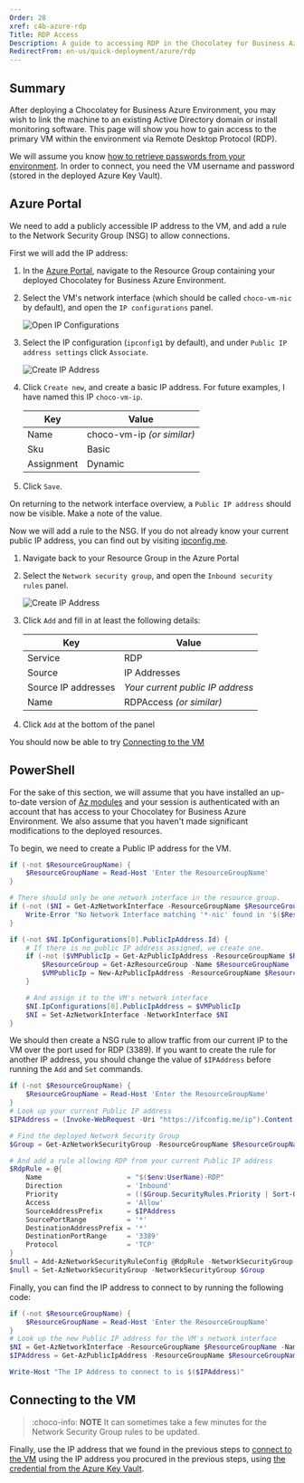 ```yaml
---
Order: 28
xref: c4b-azure-rdp
Title: RDP Access
Description: A guide to accessing RDP in the Chocolatey for Business Azure Environment
RedirectFrom: en-us/quick-deployment/azure/rdp
---
```


## Summary

After deploying a Chocolatey for Business Azure Environment, you may wish to link the machine to an existing Active Directory domain or install monitoring software. This page will show you how to gain access to the primary VM within the environment via Remote Desktop Protocol (RDP).

We will assume you know [how to retrieve passwords from your environment](xref:c4b-azure#accessing-services). In order to connect, you need the VM username and password (stored in the deployed Azure Key Vault).

## Azure Portal

We need to add a publicly accessible IP address to the VM, and add a rule to the Network Security Group (NSG) to allow connections.

First we will add the IP address:

1. In the [Azure Portal](https://portal.azure.com), navigate to the Resource Group containing your deployed Chocolatey for Business Azure Environment.
1. Select the VM's network interface (which should be called `choco-vm-nic` by default), and open the `IP configurations` panel.

    ![Open IP Configurations](/assets/images/c4b-azure/Rdp-IpConfiguration.png)

1. Select the IP configuration (`ipconfig1` by default), and under `Public IP address settings` click `Associate`.

    ![Create IP Address](/assets/images/c4b-azure/Rdp-IpCreation.png)

1. Click `Create new`, and create a basic IP address. For future examples, I have named this IP `choco-vm-ip`.

    | Key                 | Value                            |
    | ------------------- | -------------------------------- |
    | Name                | choco-vm-ip _(or similar)_       |
    | Sku                 | Basic                            |
    | Assignment          | Dynamic                          |
1. Click `Save`.

On returning to the network interface overview, a `Public IP address` should now be visible. Make a note of the value.

Now we will add a rule to the NSG. If you do not already know your current public IP address, you can find out by visiting [ipconfig.me](https://ifconfig.me/ip).

1. Navigate back to your Resource Group in the Azure Portal
1. Select the `Network security group`, and open the `Inbound security rules` panel.

    ![Create IP Address](/assets/images/c4b-azure/Rdp-NsgRuleAddition.png)

1. Click `Add` and fill in at least the following details:

    | Key                 | Value                            |
    | ------------------- | -------------------------------- |
    | Service             | RDP                              |
    | Source              | IP Addresses                     |
    | Source IP addresses | _Your current public IP address_ |
    | Name                | RDPAccess _(or similar)_         |
1. Click `Add` at the bottom of the panel

You should now be able to try [Connecting to the VM](xref:c4b-azure-rdp#connecting-to-the-vm)

## PowerShell

For the sake of this section, we will assume that you have installed an up-to-date version of [Az modules](https://www.powershellgallery.com/packages/Az) and your session is authenticated with an account that has access to your Chocolatey for Business Azure Environment. We also assume that you haven't made significant modifications to the deployed resources.

To begin, we need to create a Public IP address for the VM.

```PowerShell
if (-not $ResourceGroupName) {
    $ResourceGroupName = Read-Host 'Enter the ResourceGroupName'
}

# There should only be one network interface in the resource group.
if (-not ($NI = Get-AzNetworkInterface -ResourceGroupName $ResourceGroupName -Name *-nic)) {
    Write-Error "No Network Interface matching '*-nic' found in '$($ResourceGroupName)'. Please ensure deployment is complete."
}

if (-not $NI.IpConfigurations[0].PublicIpAddress.Id) {
    # If there is no public IP address assigned, we create one.
    if (-not ($VMPublicIp = Get-AzPublicIpAddress -ResourceGroupName $ResourceGroupName -Name 'TempIP')) {
        $ResourceGroup = Get-AzResourceGroup -Name $ResourceGroupName
        $VMPublicIp = New-AzPublicIpAddress -ResourceGroupName $ResourceGroupName -Name 'TempIP' -Location $ResourceGroup.Location -AllocationMethod Dynamic
    }

    # And assign it to the VM's network interface
    $NI.IpConfigurations[0].PublicIpAddress = $VMPublicIp
    $NI = Set-AzNetworkInterface -NetworkInterface $NI
}
```

We should then create a NSG rule to allow traffic from our current IP to the VM over the port used for RDP (3389). If you want to create the rule for another IP address, you should change the value of `$IPAddress` before running the `Add` and `Set` commands.

```PowerShell
if (-not $ResourceGroupName) {
    $ResourceGroupName = Read-Host 'Enter the ResourceGroupName'
}
# Look up your current Public IP address
$IPAddress = (Invoke-WebRequest -Uri "https://ifconfig.me/ip").Content

# Find the deployed Network Security Group
$Group = Get-AzNetworkSecurityGroup -ResourceGroupName $ResourceGroupName

# And add a rule allowing RDP from your current Public IP address
$RdpRule = @{
    Name                     = "$($env:UserName)-RDP"
    Direction                = 'Inbound'
    Priority                 = (($Group.SecurityRules.Priority | Sort-Object)[0] - 1)
    Access                   = 'Allow'
    SourceAddressPrefix      = $IPAddress
    SourcePortRange          = '*'
    DestinationAddressPrefix = '*'
    DestinationPortRange     = '3389'
    Protocol                 = 'TCP'
}
$null = Add-AzNetworkSecurityRuleConfig @RdpRule -NetworkSecurityGroup $Group
$null = Set-AzNetworkSecurityGroup -NetworkSecurityGroup $Group
```

Finally, you can find the IP address to connect to by running the following code:

```PowerShell
if (-not $ResourceGroupName) {
    $ResourceGroupName = Read-Host 'Enter the ResourceGroupName'
}
# Look up the new Public IP address for the VM's network interface
$NI = Get-AzNetworkInterface -ResourceGroupName $ResourceGroupName -Name *-nic
$IPAddress = Get-AzPublicIpAddress -ResourceGroupName $ResourceGroupName -Name $NI.IpConfigurations.PublicIpAddress.Id.Split('/')[-1].IPAddress

Write-Host "The IP Address to connect to is $($IPAddress)"
```

## Connecting to the VM

> :choco-info: **NOTE**
> It can sometimes take a few minutes for the Network Security Group rules to be updated.

Finally, use the IP address that we found in the previous steps to [connect to the VM](https://docs.microsoft.com/en-us/azure/virtual-machines/windows/connect-logon) using the IP address you procured in the previous steps, using [the credential from the Azure Key Vault](xref:c4b-azure#accessing-services).

